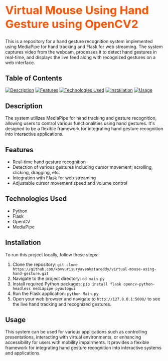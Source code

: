 <h1 style="font-size: 36px; color: #ff5500;">Virtual Mouse Using Hand Gesture using OpenCV2</h1>

This is a repository for a hand gesture recognition system implemented using MediaPipe for hand tracking and Flask for web streaming. The system captures video from the webcam, processes it to detect hand gestures in real-time, and displays the live feed along with recognized gestures on a web interface.

## Table of Contents

[![Description](https://placehold.it/150x50/009955/fff?text=Description)](#description)
[![Features](https://placehold.it/150x50/0055ff/fff?text=Features)](#features)
[![Technologies Used](https://placehold.it/150x50/ff5500/fff?text=Technologies+Used)](#technologies-used)
[![Installation](https://placehold.it/150x50/aa00aa/fff?text=Installation)](#installation)
[![Usage](https://placehold.it/150x50/ff0000/fff?text=Usage)](#usage)

## Description

The system utilizes MediaPipe for hand tracking and gesture recognition, allowing users to control various functionalities using hand gestures. It's designed to be a flexible framework for integrating hand gesture recognition into interactive applications.

## Features

- Real-time hand gesture recognition
- Detection of various gestures including cursor movement, scrolling, clicking, dragging, etc.
- Integration with Flask for web streaming
- Adjustable cursor movement speed and volume control

## Technologies Used

- Python
- Flask
- OpenCV
- MediaPipe

## Installation

To run this project locally, follow these steps:

1. Clone the repository: `git clone https://github.com/kovvurisuryavenkatareddy/virtual-mouse-using-hand-gesture.git`
2. Navigate to the project directory: `cd main.py`
3. Install required Python packages: `pip install flask opencv-python-headless mediapipe pyautogui`
4. Run the Flask application: `python Main.py`
5. Open your web browser and navigate to `http://127.0.0.1:5000/` to see the live hand tracking and recognized gestures.

## Usage

This system can be used for various applications such as controlling presentations, interacting with virtual environments, or enhancing accessibility for users with mobility impairments. It provides a flexible framework for integrating hand gesture recognition into interactive systems and applications.

